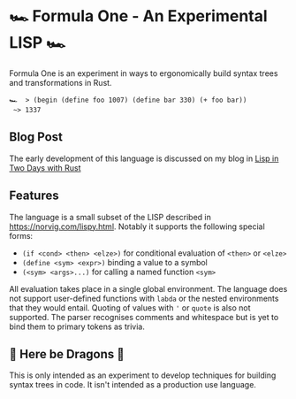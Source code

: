 # 🏎 Formula One - An Experimental LISP 🏎

Formula One is an experiment in ways to ergonomically build syntax trees and transformations in Rust.

```
🏎  > (begin (define foo 1007) (define bar 330) (+ foo bar))
 ~> 1337
```

## Blog Post

The early development of this language is discussed on my blog in [Lisp in Two Days with Rust][blogpost]

 [blogpost]: https://willspeak.me/2019/07/10/lisp-in-two-days-with-rust.html
 
## Features

The language is a small subset of the LISP described in <https://norvig.com/lispy.html>. Notably it supports the following special forms:

 * `(if <cond> <then> <elze>)` for conditional evaluation of `<then>` or `<elze>`
 * `(define <sym> <expr>)` binding a value to a symbol
 * `(<sym> <args>...)` for calling a named function `<sym>`

All evaluation takes place in a single global environment. The language does not support user-defined functions with `labda` or the nested environments that they would entail. Quoting of values with `'` or `quote` is also not supported. The parser recognises comments and whitespace but is yet to bind them to primary tokens as trivia.

## 🐉 Here be Dragons 🐉

This is only intended as an experiment to develop techniques for building syntax trees in code. It isn't intended as a production use language.
